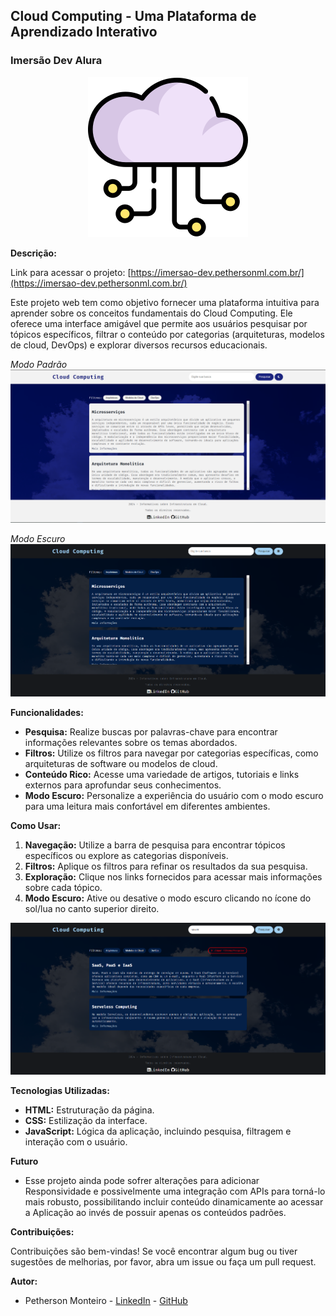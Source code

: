 ## Cloud Computing - Uma Plataforma de Aprendizado Interativo
### Imersão Dev Alura

<div align="center">
  <img src="nuvem.png">
</div>

**Descrição:**

Link para acessar o projeto: [https://imersao-dev.pethersonml.com.br/](https://imersao-dev.pethersonml.com.br/)

Este projeto web tem como objetivo fornecer uma plataforma intuitiva para aprender sobre os conceitos fundamentais do Cloud Computing. Ele oferece uma interface amigável que permite aos usuários pesquisar por tópicos específicos, filtrar o conteúdo por categorias (arquiteturas, modelos de cloud, DevOps) e explorar diversos recursos educacionais.

_Modo Padrão_
![ ](default-mode.png)

_Modo Escuro_
![ ](dark-mode.png)

**Funcionalidades:**

- **Pesquisa:** Realize buscas por palavras-chave para encontrar informações relevantes sobre os temas abordados.
- **Filtros:** Utilize os filtros para navegar por categorias específicas, como arquiteturas de software ou modelos de cloud.
- **Conteúdo Rico:** Acesse uma variedade de artigos, tutoriais e links externos para aprofundar seus conhecimentos.
- **Modo Escuro:** Personalize a experiência do usuário com o modo escuro para uma leitura mais confortável em diferentes ambientes.

**Como Usar:**

1. **Navegação:** Utilize a barra de pesquisa para encontrar tópicos específicos ou explore as categorias disponíveis.
2. **Filtros:** Aplique os filtros para refinar os resultados da sua pesquisa.
3. **Exploração:** Clique nos links fornecidos para acessar mais informações sobre cada tópico.
4. **Modo Escuro:** Ative ou desative o modo escuro clicando no ícone do sol/lua no canto superior direito.

![ ](pesquisa.png)

**Tecnologias Utilizadas:**

- **HTML:** Estruturação da página.
- **CSS:** Estilização da interface.
- **JavaScript:** Lógica da aplicação, incluindo pesquisa, filtragem e interação com o usuário.

**Futuro**

- Esse projeto ainda pode sofrer alterações para adicionar Responsividade e possivelmente uma integração com APIs para torná-lo mais robusto, possibilitando incluir conteúdo dinamicamente ao acessar a Aplicação ao invés de possuir apenas os conteúdos padrões.

**Contribuições:**

Contribuições são bem-vindas! Se você encontrar algum bug ou tiver sugestões de melhorias, por favor, abra um issue ou faça um pull request.

**Autor:**

- Petherson Monteiro - [LinkedIn](https://www.linkedin.com/in/pethersonmonteiro/) - [GitHub](https://github.com/PethersonML)
